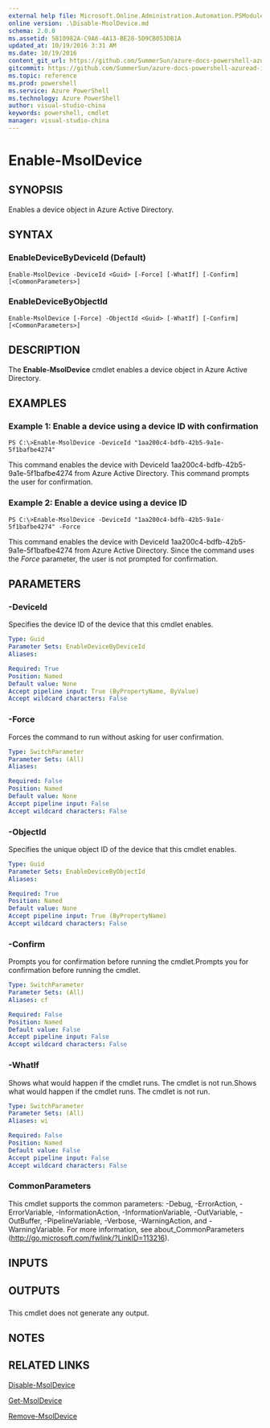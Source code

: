 ```yaml
---
external help file: Microsoft.Online.Administration.Automation.PSModule.dll-Help.xml
online version: .\Disable-MsolDevice.md
schema: 2.0.0
ms.assetid: 5810982A-C9A8-4A13-BE28-5D9CB053DB1A
updated_at: 10/19/2016 3:31 AM
ms.date: 10/19/2016
content_git_url: https://github.com/SummerSun/azure-docs-powershell-azuread-int/blob/master/Azure%20AD%20Cmdlets/AzureADPreview/v1.0.0/Enable-MsolDevice.md
gitcommit: https://github.com/SummerSun/azure-docs-powershell-azuread-int/blob/6a895a73e21f1df9572197497237f3a825ebd518/Azure%20AD%20Cmdlets/AzureADPreview/v1.0.0/Enable-MsolDevice.md
ms.topic: reference
ms.prod: powershell
ms.service: Azure PowerShell
ms.technology: Azure PowerShell
author: visual-studio-china
keywords: powershell, cmdlet
manager: visual-studio-china
---
```


# Enable-MsolDevice

## SYNOPSIS
Enables a device object in Azure Active Directory.

## SYNTAX

### EnableDeviceByDeviceId (Default)
```
Enable-MsolDevice -DeviceId <Guid> [-Force] [-WhatIf] [-Confirm] [<CommonParameters>]
```

### EnableDeviceByObjectId
```
Enable-MsolDevice [-Force] -ObjectId <Guid> [-WhatIf] [-Confirm] [<CommonParameters>]
```

## DESCRIPTION
The **Enable-MsolDevice** cmdlet enables a device object in Azure Active Directory.

## EXAMPLES

### Example 1: Enable a device using a device ID with confirmation
```
PS C:\>Enable-MsolDevice -DeviceId "1aa200c4-bdfb-42b5-9a1e-5f1bafbe4274"
```

This command enables the device with DeviceId 1aa200c4-bdfb-42b5-9a1e-5f1bafbe4274 from Azure Active Directory.
This command prompts the user for confirmation.

### Example 2: Enable a device using a device ID
```
PS C:\>Enable-MsolDevice -DeviceId "1aa200c4-bdfb-42b5-9a1e-5f1bafbe4274" -Force
```

This command enables the device with DeviceId 1aa200c4-bdfb-42b5-9a1e-5f1bafbe4274 from Azure Active Directory.
Since the command uses the *Force* parameter, the user is not prompted for confirmation.

## PARAMETERS

### -DeviceId
Specifies the device ID of the device that this cmdlet enables.

```yaml
Type: Guid
Parameter Sets: EnableDeviceByDeviceId
Aliases: 

Required: True
Position: Named
Default value: None
Accept pipeline input: True (ByPropertyName, ByValue)
Accept wildcard characters: False
```

### -Force
Forces the command to run without asking for user confirmation.

```yaml
Type: SwitchParameter
Parameter Sets: (All)
Aliases: 

Required: False
Position: Named
Default value: None
Accept pipeline input: False
Accept wildcard characters: False
```

### -ObjectId
Specifies the unique object ID of the device that this cmdlet enables.

```yaml
Type: Guid
Parameter Sets: EnableDeviceByObjectId
Aliases: 

Required: True
Position: Named
Default value: None
Accept pipeline input: True (ByPropertyName)
Accept wildcard characters: False
```

### -Confirm
Prompts you for confirmation before running the cmdlet.Prompts you for confirmation before running the cmdlet.

```yaml
Type: SwitchParameter
Parameter Sets: (All)
Aliases: cf

Required: False
Position: Named
Default value: False
Accept pipeline input: False
Accept wildcard characters: False
```

### -WhatIf
Shows what would happen if the cmdlet runs.
The cmdlet is not run.Shows what would happen if the cmdlet runs.
The cmdlet is not run.

```yaml
Type: SwitchParameter
Parameter Sets: (All)
Aliases: wi

Required: False
Position: Named
Default value: False
Accept pipeline input: False
Accept wildcard characters: False
```

### CommonParameters
This cmdlet supports the common parameters: -Debug, -ErrorAction, -ErrorVariable, -InformationAction, -InformationVariable, -OutVariable, -OutBuffer, -PipelineVariable, -Verbose, -WarningAction, and -WarningVariable. For more information, see about_CommonParameters (http://go.microsoft.com/fwlink/?LinkID=113216).

## INPUTS

## OUTPUTS

###  
This cmdlet does not generate any output.

## NOTES

## RELATED LINKS

[Disable-MsolDevice](.\Disable-MsolDevice.md)

[Get-MsolDevice](.\Get-MsolDevice.md)

[Remove-MsolDevice](.\Remove-MsolDevice.md)


